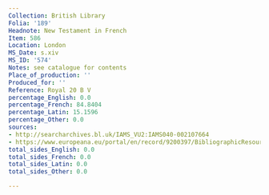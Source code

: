 ```yaml
---
Collection: British Library
Folia: '189'
Headnote: New Testament in French
Item: 586
Location: London
MS_Date: s.xiv
MS_ID: '574'
Notes: see catalogue for contents
Place_of_production: ''
Produced_for: ''
Reference: Royal 20 B V
percentage_English: 0.0
percentage_French: 84.8404
percentage_Latin: 15.1596
percentage_Other: 0.0
sources:
- http://searcharchives.bl.uk/IAMS_VU2:IAMS040-002107664
- https://www.europeana.eu/portal/en/record/9200397/BibliographicResource_3000126277109.html
total_sides_English: 0.0
total_sides_French: 0.0
total_sides_Latin: 0.0
total_sides_Other: 0.0

---
```

